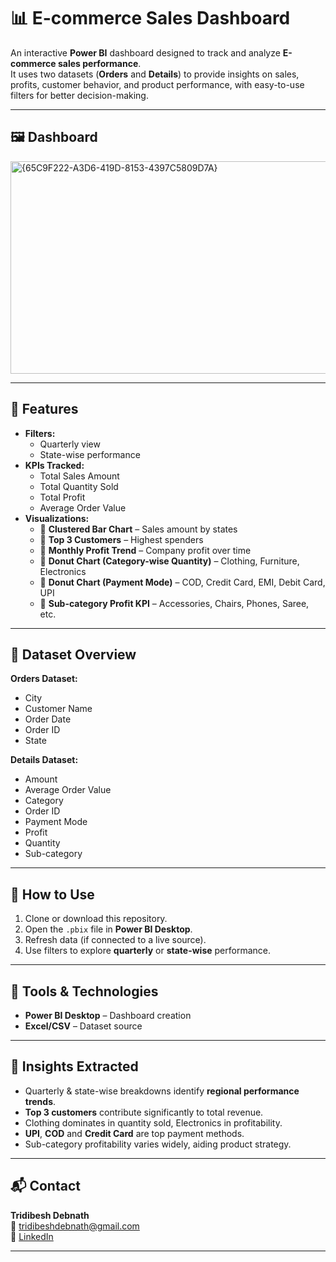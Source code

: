 # 📊 E-commerce Sales Dashboard

An interactive **Power BI** dashboard designed to track and analyze **E-commerce sales performance**.  
It uses two datasets (**Orders** and **Details**) to provide insights on sales, profits, customer behavior, and product performance, with easy-to-use filters for better decision-making.

---

## 🖼️ Dashboard
<img width="604" height="340" alt="{65C9F222-A3D6-419D-8153-4397C5809D7A}" src="https://github.com/user-attachments/assets/ec8da701-2a67-4993-b789-10349a8d182d" />

---

## 🧩 Features

- **Filters:**
  - Quarterly view
  - State-wise performance
- **KPIs Tracked:**
  - Total Sales Amount
  - Total Quantity Sold
  - Total Profit
  - Average Order Value
- **Visualizations:**
  - 📌 **Clustered Bar Chart** – Sales amount by states
  - 📌 **Top 3 Customers** – Highest spenders
  - 📌 **Monthly Profit Trend** – Company profit over time
  - 📌 **Donut Chart (Category-wise Quantity)** – Clothing, Furniture, Electronics
  - 📌 **Donut Chart (Payment Mode)** – COD, Credit Card, EMI, Debit Card, UPI
  - 📌 **Sub-category Profit KPI** – Accessories, Chairs, Phones, Saree, etc.

---

## 📁 Dataset Overview

**Orders Dataset:**
- City  
- Customer Name  
- Order Date  
- Order ID  
- State  

**Details Dataset:**
- Amount  
- Average Order Value  
- Category  
- Order ID  
- Payment Mode  
- Profit  
- Quantity  
- Sub-category  

---

## 🚀 How to Use

1. Clone or download this repository.
2. Open the `.pbix` file in **Power BI Desktop**.
3. Refresh data (if connected to a live source).
4. Use filters to explore **quarterly** or **state-wise** performance.

---

## 🔧 Tools & Technologies

- **Power BI Desktop** – Dashboard creation
- **Excel/CSV** – Dataset source

---

## 📌 Insights Extracted

- Quarterly & state-wise breakdowns identify **regional performance trends**.
- **Top 3 customers** contribute significantly to total revenue.
- Clothing dominates in quantity sold, Electronics in profitability.
- **UPI**, **COD** and **Credit Card** are top payment methods.
- Sub-category profitability varies widely, aiding product strategy.

---

## 📬 Contact

**Tridibesh Debnath**  
📧 tridibeshdebnath@gmail.com  
🔗 [LinkedIn](https://www.linkedin.com/in/tridibesh-debnath-46b37924a/)

---
